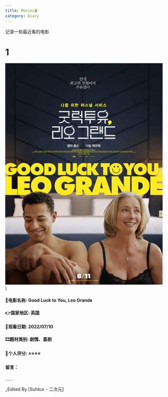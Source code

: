 ```yaml
---
title: Movies🎬
category: Diary
---
```


记录一些最近看的电影

<!-- more -->


# 1

![image](https://raw.githubusercontent.com/Suhkurr/suhkurr.github.io/master/assets/img/1.png))

#### 🎦电影名称: Good Luck to You, Leo Grande


#### 👉国家地区: 英国


#### 📆观看日期: 2022/07/10


#### 🎞题材类别: 剧情、喜剧


#### 💯个人评分:  ⭐⭐⭐⭐


#### 留言：
......


_Edited By [Suhkur - 二次元]
